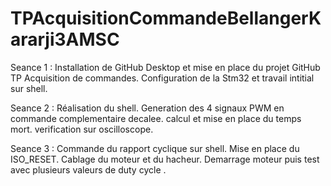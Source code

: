 # TPAcquisitionCommandeBellangerKararji3AMSC
 
Seance 1 : 
Installation de GitHub Desktop et mise en place du projet GitHub TP Acquisition de commandes. 
Configuration de la Stm32 et travail intitial sur shell. 

Seance 2 : 
Réalisation du shell. 
Generation des 4 signaux PWM en commande complementaire decalee.
calcul et mise en place du temps mort.
verification sur oscilloscope.

Seance 3 : 
Commande du rapport cyclique sur shell.
Mise en place du ISO_RESET.
Cablage du moteur et du hacheur.
Demarrage moteur puis test avec plusieurs valeurs de duty cycle .
